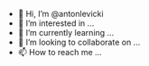 - 👋 Hi, I’m @antonlevicki
- 👀 I’m interested in ...
- 🌱 I’m currently learning ...
- 💞️ I’m looking to collaborate on ...
- 📫 How to reach me ...

<!---
antonlevicki/antonlevicki is a ✨ special ✨ repository because its `README.md` (this file) appears on your GitHub profile.
You can click the Preview link to take a look at your changes.
--->
